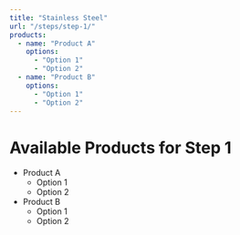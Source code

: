 ```yaml
---
title: "Stainless Steel"
url: "/steps/step-1/"
products:
  - name: "Product A"
    options:
      - "Option 1"
      - "Option 2"
  - name: "Product B"
    options:
      - "Option 1"
      - "Option 2"
---
```


# Available Products for Step 1

- Product A
  - Option 1
  - Option 2
- Product B
  - Option 1
  - Option 2